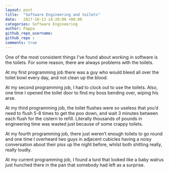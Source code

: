 ```yaml
---
layout: post
title:  "Software Engineering and toilets"
date:   2017-10-13 14:20:00 +00:00
categories: Software Engineering
author: Pappa
github_repo_username: 
github_repo : 
comments: true
---
```


One of the most consistent things I've found about working in software is the toilets. For some reason, there are always problems with the toilets.

At my first programming job there was a guy who would bleed all over the toilet bowl every day, and not clean up the blood.

At my second programming job, I had to clock out to use the toilets. Also, one time I opened the toilet door to find my boss bending over, wiping his arse.

At my third programming job, the toilet flushes were so useless that you’d need to flush 5-8 times to get the poo down, and wait 3 minutes between each flush for the cistern to refill. Literally thousands of pounds in engineering time was wasted just because of some crappy toilets.

At my fourth programming job, there just weren’t enough toilets to go round and one time I overheard two guys in adjacent cubicles having a noisy conversation about their piss up the night before, whilst both shitting really, really loudly.

At my current programming job, I found a turd that looked like a baby walrus just hunched there in the pan that somebody had left as a surprise. 
